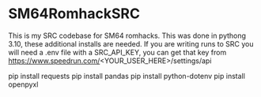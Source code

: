 # SM64RomhackSRC

This is my SRC codebase for SM64 romhacks.
This was done in pythong 3.10, these additional installs are needed.
If you are writing runs to SRC you will need a .env file with a SRC_API_KEY, you can get that key from https://www.speedrun.com/<YOUR_USER_HERE>/settings/api

pip install requests
pip install pandas
pip install python-dotenv
pip install openpyxl
